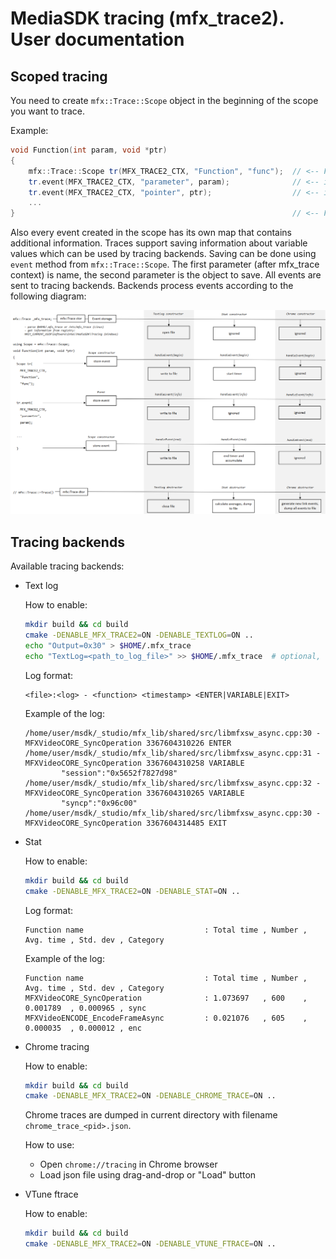 # MediaSDK tracing (mfx_trace2). User documentation

## Scoped tracing

You need to create `mfx::Trace::Scope` object in the beginning of the scope you want to trace.

Example:
```cpp
void Function(int param, void *ptr)
{
    mfx::Trace::Scope tr(MFX_TRACE2_CTX, "Function", "func");  // <-- Function begin event
    tr.event(MFX_TRACE2_CTX, "parameter", param);              // <-- info event
    tr.event(MFX_TRACE2_CTX, "pointer", ptr);                  // <-- info event
    ...
}                                                              // <-- Function end event
```

Also every event created in the scope has its own map that contains additional information. Traces support saving information about variable values which can be used by tracing backends. Saving can be done using `event` method from `mfx::Trace::Scope`. The first parameter (after mfx_trace context) is name, the second parameter is the object to save. All events are sent to tracing backends. Backends process events according to the following diagram:

![](../pic/mfx_trace2.png)

## Tracing backends

Available tracing backends:
- Text log

  How to enable:
  ```sh
  mkdir build && cd build
  cmake -DENABLE_MFX_TRACE2=ON -DENABLE_TEXTLOG=ON ..
  echo "Output=0x30" > $HOME/.mfx_trace
  echo "TextLog=<path_to_log_file>" >> $HOME/.mfx_trace  # optional, default log path: /tmp/mfx.log
  ```

  Log format:
  ```
  <file>:<log> - <function> <timestamp> <ENTER|VARIABLE|EXIT>
  ```

  Example of the log:
  ```
  /home/user/msdk/_studio/mfx_lib/shared/src/libmfxsw_async.cpp:30 - MFXVideoCORE_SyncOperation 3367604310226 ENTER
  /home/user/msdk/_studio/mfx_lib/shared/src/libmfxsw_async.cpp:31 - MFXVideoCORE_SyncOperation 3367604310258 VARIABLE
          "session":"0x5652f7827d98"
  /home/user/msdk/_studio/mfx_lib/shared/src/libmfxsw_async.cpp:32 - MFXVideoCORE_SyncOperation 3367604310265 VARIABLE
          "syncp":"0x96c00"
  /home/user/msdk/_studio/mfx_lib/shared/src/libmfxsw_async.cpp:30 - MFXVideoCORE_SyncOperation 3367604314485 EXIT
  ```

- Stat

  How to enable:
  ```sh
  mkdir build && cd build
  cmake -DENABLE_MFX_TRACE2=ON -DENABLE_STAT=ON ..
  ```

  Log format:
  ```
  Function name                           : Total time , Number , Avg. time , Std. dev , Category
  ```

  Example of the log:
  ```
  Function name                           : Total time , Number , Avg. time , Std. dev , Category
  MFXVideoCORE_SyncOperation              : 1.073697   , 600    , 0.001789  , 0.000965 , sync
  MFXVideoENCODE_EncodeFrameAsync         : 0.021076   , 605    , 0.000035  , 0.000012 , enc
  ```

- Chrome tracing

  How to enable:
  ```sh
  mkdir build && cd build
  cmake -DENABLE_MFX_TRACE2=ON -DENABLE_CHROME_TRACE=ON ..
  ```

  Chrome traces are dumped in current directory with filename `chrome_trace_<pid>.json`.

  How to use:
  - Open `chrome://tracing` in Chrome browser
  - Load json file using drag-and-drop or "Load" button

- VTune ftrace

  How to enable:
  ```sh
  mkdir build && cd build
  cmake -DENABLE_MFX_TRACE2=ON -DENABLE_VTUNE_FTRACE=ON ..
  ```
